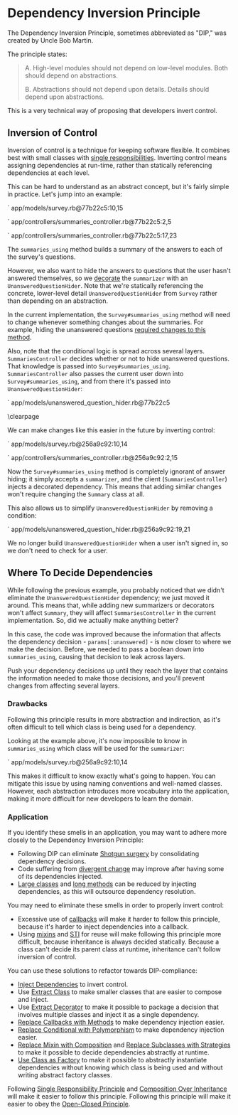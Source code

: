 # Dependency Inversion Principle

The Dependency Inversion Principle, sometimes abbreviated as "DIP," was created
by Uncle Bob Martin.

The principle states:

> A. High-level modules should not depend on low-level modules. Both should
> depend on abstractions.
>
> B. Abstractions should not depend upon details. Details should depend upon
> abstractions.

This is a very technical way of proposing that developers invert control.

## Inversion of Control

Inversion of control is a technique for keeping software flexible. It combines
best with small classes with [single
responsibilities](#single-responsibility-principle). Inverting control means
assigning dependencies at run-time, rather than statically referencing
dependencies at each level.

This can be hard to understand as an abstract concept, but it's fairly simple in
practice. Let's jump into an example:

` app/models/survey.rb@77b22c5:10,15

` app/controllers/summaries_controller.rb@77b22c5:2,5

` app/controllers/summaries_controller.rb@77b22c5:17,23

The `summaries_using` method builds a summary of the answers to each of the
survey's questions.

However, we also want to hide the answers to questions that the user hasn't
answered themselves, so we [decorate](#extract-decorator) the `summarizer` with
an `UnansweredQuestionHider`. Note that we're statically referencing the
concrete, lower-level detail `UnansweredQuestionHider` from `Survey` rather than
depending on an abstraction.

In the current implementation, the `Survey#summaries_using` method will need to
change whenever something changes about the summaries. For example, hiding the
unanswered questions [required changes to this
method](https://github.com/thoughtbot/ruby-science/commit/d60656aa).

Also, note that the conditional logic is spread across several layers.
`SummariesController` decides whether or not to hide unanswered questions. That
knowledge is passed into `Survey#summaries_using`. `SummariesController` also
passes the current user down into `Survey#summaries_using`, and from there it's
passed into `UnansweredQuestionHider`:

` app/models/unanswered_question_hider.rb@77b22c5

\clearpage

We can make changes like this easier in the future by inverting control:

` app/models/survey.rb@256a9c92:10,14

` app/controllers/summaries_controller.rb@256a9c92:2,15

Now the `Survey#summaries_using` method is completely ignorant of answer hiding;
it simply accepts a `summarizer`, and the client (`SummariesController`) injects
a decorated dependency. This means that adding similar changes won't require
changing the `Summary` class at all.

This also allows us to simplify `UnansweredQuestionHider` by removing a
condition:

` app/models/unanswered_question_hider.rb@256a9c92:19,21

We no longer build `UnansweredQuestionHider` when a user isn't signed in, so we
don't need to check for a user.

## Where To Decide Dependencies

While following the previous example, you probably noticed that we didn't
eliminate the `UnansweredQuestionHider` dependency; we just moved it around.
This means that, while adding new summarizers or decorators won't affect
`Summary`, they will affect `SummariesController` in the current implementation.
So, did we actually make anything better?

In this case, the code was improved because the information that affects the
dependency decision - `params[:unanswered]` - is now closer to where we make the
decision. Before, we needed to pass a boolean down into `summaries_using`,
causing that decision to leak across layers.

Push your dependency decisions up until they reach the layer that contains the
information needed to make those decisions, and you'll prevent changes from
affecting several layers.

### Drawbacks

Following this principle results in more abstraction and indirection, as it's
often difficult to tell which class is being used for a dependency.

Looking at the example above, it's now impossible to know in `summaries_using`
which class will be used for the `summarizer`:

` app/models/survey.rb@256a9c92:10,14

This makes it difficult to know exactly what's going to happen. You can mitigate
this issue by using naming conventions and well-named classes. However, each
abstraction introduces more vocabulary into the application, making it more
difficult for new developers to learn the domain.

### Application

If you identify these smells in an application, you may want to adhere more
closely to the Dependency Inversion Principle:

* Following DIP can eliminate [Shotgun surgery](#shotgun-surgery) by
  consolidating dependency decisions.
* Code suffering from [divergent change](#divergent-change) may improve after
  having some of its dependencies injected.
* [Large classes](#large-class) and [long methods](#long-method) can be reduced
  by injecting dependencies, as this will outsource dependency resolution.

You may need to eliminate these smells in order to properly invert control:

* Excessive use of [callbacks](#callback) will make it harder to follow this
  principle, because it's harder to inject dependencies into a callback.
* Using [mixins](#mixin) and [STI](#single-table-inheritance-sti) for reuse will
  make following this principle more difficult, because inheritance is always
  decided statically. Because a class can't decide its parent class at runtime,
  inheritance can't follow inversion of control.

You can use these solutions to refactor towards DIP-compliance:

* [Inject Dependencies](#inject-dependencies) to invert control.
* Use [Extract Class](#extract-class) to make smaller classes that are easier to
  compose and inject.
* Use [Extract Decorator](#extract-decorator) to make it possible to package a
  decision that involves multiple classes and inject it as a single dependency.
* [Replace Callbacks with Methods](#replace-callback-with-method) to make
  dependency injection easier.
* [Replace Conditional with
  Polymorphism](#replace-conditional-with-polymorphism) to make dependency
  injection easier.
* [Replace Mixin with Composition](#replace-mixin-with-composition) and [Replace
  Subclasses with Strategies](#replace-subclasses-with-strategies) to make it
  possible to decide dependencies abstractly at runtime.
* [Use Class as Factory](#use-class-as-factory) to make it possible to
  abstractly instantiate dependencies without knowing which class is being used
  and without writing abstract factory classes.

Following [Single Responsibility Principle](#single-responsibility-principle)
and [Composition Over Inheritance](#composition-over-inheritance) will make it
easier to follow this principle. Following this principle will make it easier to
obey the [Open-Closed Principle](#openclosed-principle).
